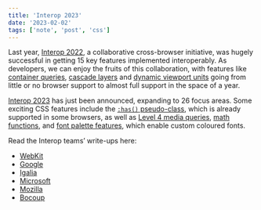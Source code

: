 ```yaml
---
title: 'Interop 2023'
date: '2023-02-02'
tags: ['note', 'post', 'css']
---
```


Last year, [Interop 2022](https://wpt.fyi/interop-2022), a collaborative cross-browser initiative, was hugely successful in getting 15 key features implemented interoperably. As developers, we can enjoy the fruits of this collaboration, with features like [container queries](https://developer.mozilla.org/en-US/docs/Web/CSS/CSS_Container_Queries), [cascade layers](https://css-tricks.com/css-cascade-layers/) and [dynamic viewport units](https://web.dev/viewport-units/) going from little or no browser support to almost full support in the space of a year.

[Interop 2023](https://wpt.fyi/interop-2023) has just been announced, expanding to 26 focus areas. Some exciting CSS features include the [`:has()` pseudo-class](https://developer.mozilla.org/en-US/docs/Web/CSS/:has), which is already supported in some browsers, as well as [Level 4 media queries](https://drafts.csswg.org/mediaqueries-4/), [math functions](https://developer.mozilla.org/en-US/docs/Web/CSS/CSS_Functions#math_functions), and [font palette features](https://webkit.org/blog/12662/customizing-color-fonts-on-the-web/), which enable custom coloured fonts.

Read the Interop teams’ write-ups here:

- [WebKit](https://webkit.org/blog/13706/interop-2023)
- [Google](https://web.dev/interop-2023/)
- [Igalia](https://www.igalia.com/news/2023/interop2023.html)
- [Microsoft](https://blogs.windows.com/msedgedev/2023/02/01/microsoft-edge-and-interop-2023/)
- [Mozilla](https://hacks.mozilla.org/2023/02/announcing-interop-2023/)
- [Bocoup](https://bocoup.com/blog/interop-2023)
